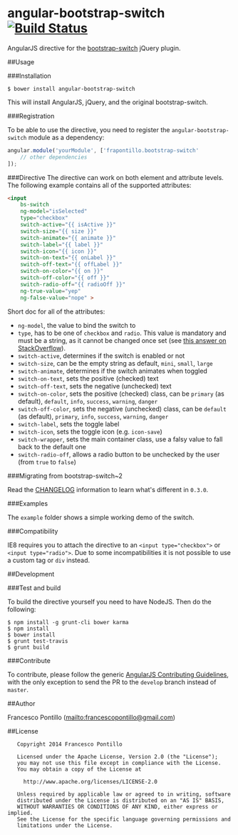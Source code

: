 angular-bootstrap-switch [![Build Status](https://travis-ci.org/frapontillo/angular-bootstrap-switch.png)](https://travis-ci.org/frapontillo/angular-bootstrap-switch)
========================

AngularJS directive for the [bootstrap-switch](https://github.com/nostalgiaz/bootstrap-switch) jQuery plugin.

##Usage

###Installation
```shell
$ bower install angular-bootstrap-switch
```

This will install AngularJS, jQuery, and the original bootstrap-switch.

###Registration

To be able to use the directive, you need to register the `angular-bootstrap-switch` module as a dependency:

```javascript
angular.module('yourModule', ['frapontillo.bootstrap-switch'
    // other dependencies
]);
```

###Directive
The directive can work on both element and attribute levels. The following example contains all of the supported attributes:

```html
<input
    bs-switch
    ng-model="isSelected"
    type="checkbox"
    switch-active="{{ isActive }}"
    switch-size="{{ size }}"
    switch-animate="{{ animate }}"
    switch-label="{{ label }}"
    switch-icon="{{ icon }}"
    switch-on-text="{{ onLabel }}"
    switch-off-text="{{ offLabel }}"
    switch-on-color="{{ on }}"
    switch-off-color="{{ off }}"
    switch-radio-off="{{ radioOff }}"
    ng-true-value="yep"
    ng-false-value="nope" >
```

Short doc for all of the attributes:

* `ng-model`, the value to bind the switch to
* `type`, has to be one of `checkbox` and `radio`. This value is mandatory and must be a string, as it cannot be changed once set (see [this answer on StackOverflow](http://stackoverflow.com/a/15155407/801065)).
* `switch-active`, determines if the switch is enabled or not
* `switch-size`, can be the empty string as default, `mini`, `small`, `large`
* `switch-animate`, determines if the switch animates when toggled
* `switch-on-text`, sets the positive (checked) text
* `switch-off-text`, sets the negative (unchecked) text
* `switch-on-color`, sets the positive (checked) class, can be `primary` (as default), `default`, `info`, `success`, `warning`, `danger`
* `switch-off-color`, sets the negative (unchecked) class, can be `default` (as default), `primary`, `info`, `success`, `warning`, `danger`
* `switch-label`, sets the toggle label
* `switch-icon`, sets the toggle icon (e.g. `icon-save`)
* `switch-wrapper`, sets the main container class, use a falsy value to fall back to the default one
* `switch-radio-off`, allows a radio button to be unchecked by the user (from `true` to `false`)

###Migrating from bootstrap-switch~2

Read the [CHANGELOG](CHANGELOG.md#030-alpha1-2014-02-22) information to learn what's different in `0.3.0`.

###Examples

The `example` folder shows a simple working demo of the switch.

###Compatibility

IE8 requires you to attach the directive to an `<input type="checkbox">` or `<input type="radio">`. Due to some incompatibilities it is not possible to use a custom tag or `div` instead.

##Development

###Test and build

To build the directive yourself you need to have NodeJS. Then do the following:

```shell
$ npm install -g grunt-cli bower karma
$ npm install
$ bower install
$ grunt test-travis
$ grunt build
```

###Contribute

To contribute, please follow the generic [AngularJS Contributing Guidelines](https://github.com/angular/angular.js/blob/master/CONTRIBUTING.md), with the only exception to send the PR to the `develop` branch instead of `master`.

##Author

Francesco Pontillo (<mailto:francescopontillo@gmail.com>)

##License

```
   Copyright 2014 Francesco Pontillo

   Licensed under the Apache License, Version 2.0 (the "License");
   you may not use this file except in compliance with the License.
   You may obtain a copy of the License at

     http://www.apache.org/licenses/LICENSE-2.0

   Unless required by applicable law or agreed to in writing, software
   distributed under the License is distributed on an "AS IS" BASIS,
   WITHOUT WARRANTIES OR CONDITIONS OF ANY KIND, either express or implied.
   See the License for the specific language governing permissions and
   limitations under the License.

```
